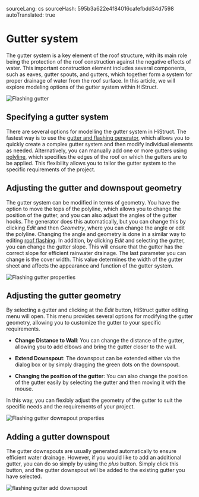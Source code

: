 sourceLang: cs
sourceHash: 595b3a622e4f84016cafefbdd34d7598
autoTranslated: true

# Gutter system

The gutter system is a key element of the roof structure, with its main role being the protection of the roof construction against the negative effects of water. This important construction element includes several components, such as eaves, gutter spouts, and gutters, which together form a system for proper drainage of water from the roof surface. In this article, we will explore modeling options of the gutter system within HiStruct.

![Flashing gutter](img/flashingGutter.png)

## Specifying a gutter system

There are several options for modelling the gutter system in HiStruct. The fastest way is to use the [gutter and flashing generator](roofFlashingGenerator.md), which allows you to quickly create a complex gutter system and then modify individual elements as needed. Alternatively, you can manually add one or more gutters using [polyline](polylineInput.md), which specifies the edges of the roof on which the gutters are to be applied. This flexibility allows you to tailor the gutter system to the specific requirements of the project.

## Adjusting the gutter and downspout geometry

The gutter system can be modified in terms of geometry. You have the option to move the tops of the polyline, which allows you to change the position of the gutter, and you can also adjust the angles of the gutter hooks. The generator does this automatically, but you can change this by clicking *Edit* and then *Geometry*, where you can change the angle or edit the polyline. Changing the angle and geometry is done in a similar way to editing [roof flashing](roofFlashingOptions.md). In addition, by clicking *Edit* and selecting the gutter, you can change the gutter slope. This will ensure that the gutter has the correct slope for efficient rainwater drainage. The last parameter you can change is the cover width. This value determines the width of the gutter sheet and affects the appearance and function of the gutter system.

![Flashing gutter properties](img/flashingGutterProperties.png)

## Adjusting the gutter geometry

By selecting a gutter and clicking at the *Edit* button, HiStruct gutter editing menu will open. This menu provides several options for modifying the gutter geometry, allowing you to customize the gutter to your specific requirements.

- **Change Distance to Wall**: You can change the distance of the gutter, allowing you to add elbows and bring the gutter closer to the wall.

- **Extend Downspout**: The downspout can be extended either via the dialog box or by simply dragging the green dots on the downspout.

- **Changing the position of the gutter**: You can also change the position of the gutter easily by selecting the gutter and then moving it with the mouse.

In this way, you can flexibly adjust the geometry of the gutter to suit the specific needs and the requirements of your project.

![Flashing gutter downspout properties](img/flashingGutterDownspoutProperties.png)


## Adding a gutter downspout
The gutter downspouts are usually generated automatically to ensure efficient water drainage. However, if you would like to add an additional gutter, you can do so simply by using the *plus* button. Simply click this button, and the gutter downspout will be added to the existing gutter you have selected.

![flashing gutter add downspout](img/flashingGutterAddDownspout.png)